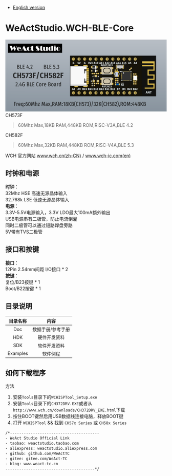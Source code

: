 * [English version](./README.md)
# WeActStudio.WCH-BLE-Core
![display](Images/1.png)
CH573F
> 60Mhz Max,18KB RAM,448KB ROM,RISC-V3A,BLE 4.2

CH582F
> 60Mhz Max,32KB RAM,448KB ROM,RISC-V4A,BLE 5.3

WCH 官方网站 www.wch.cn(zh-CN) / www.wch-ic.com(en)

## 时钟和电源
**时钟**：  
32Mhz HSE 高速无源晶体输入  
32.768k LSE 低速无源晶体输入  
**电源**：  
3.3V-5.5V电源输入，3.3V LDO最大100mA额外输出  
USB电源串有二极管，防止电流倒灌  
同时二极管可以通过短路焊盘旁路  
5V带有TVS二极管  

## 接口和按键
**接口**：  
12Pin 2.54mm间距 I/O接口 * 2  
**按键**：  
复位/B23按键 * 1  
Boot/B22按键 * 1  

## 目录说明
|目录名称|内容|
| :--:|:--:|
|Doc| 数据手册/参考手册|
|HDK| 硬件开发资料|
|SDK|软件开发资料|
|Examples|软件例程|

## 如何下载程序
方法
1. 安装`Tools`目录下的`WCHISPTool_Setup.exe`
2. 安装`Tools`目录下的`CH372DRV.EXE`或者从`http://www.wch.cn/downloads/CH372DRV_EXE.html`下载
3. 按住BOOT键然后用USB数据线连接电脑，释放BOOT键
4. 打开 `WCHISPTool` && 找到 `CH57x Series` 或 `CH58x Series`

```
/*---------------------------------------
- WeAct Studio Official Link
- taobao: weactstudio.taobao.com
- aliexpress: weactstudio.aliexpress.com
- github: github.com/WeActTC
- gitee: gitee.com/WeAct-TC
- blog: www.weact-tc.cn
---------------------------------------*/
```